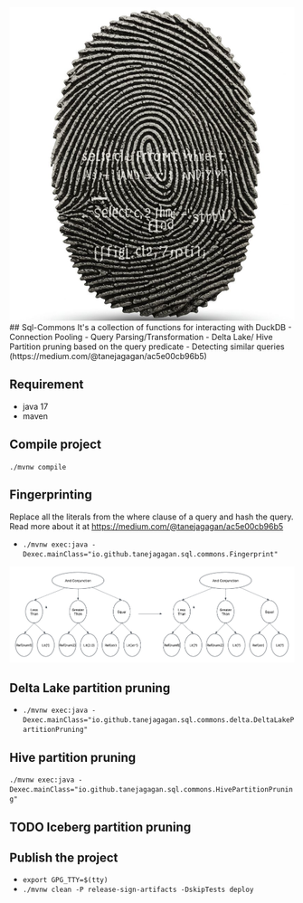 <img src="doc/image/query-fingerprinting.jpg">
## Sql-Commons
It's a collection of functions for interacting with DuckDB 
- Connection Pooling 
- Query Parsing/Transformation
- Delta Lake/ Hive Partition pruning based on the query predicate
- Detecting similar queries (https://medium.com/@tanejagagan/ac5e00cb96b5)

## Requirement 
- java 17
- maven 

## Compile project
`./mvnw compile`

## Fingerprinting
Replace all the literals from the where clause of a query and hash the query.
Read more about it at https://medium.com/@tanejagagan/ac5e00cb96b5
- `./mvnw exec:java -Dexec.mainClass="io.github.tanejagagan.sql.commons.Fingerprint"`

<img src="doc/image/tree-transformation.png">

## Delta Lake partition pruning
- `./mvnw exec:java -Dexec.mainClass="io.github.tanejagagan.sql.commons.delta.DeltaLakePartitionPruning"`

## Hive partition pruning
`./mvnw exec:java -Dexec.mainClass="io.github.tanejagagan.sql.commons.HivePartitionPruning"`

## TODO Iceberg partition pruning

## Publish the project
- `export GPG_TTY=$(tty)`
- `./mvnw clean -P release-sign-artifacts -DskipTests deploy`
